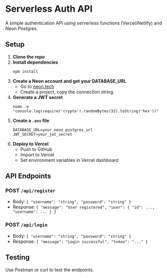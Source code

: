 # Serverless Auth API

A simple authentication API using serverless functions (Vercel/Netlify) and Neon Postgres.

## Setup

1. **Clone the repo**
2. **Install dependencies**
   ```
   npm install
   ```
3. **Create a Neon account and get your DATABASE_URL**
   - Go to [neon.tech](https://neon.tech/)
   - Create a project, copy the connection string.
4. **Generate a JWT secret**
   ```
   node -e "console.log(require('crypto').randomBytes(32).toString('hex'))"
   ```
5. **Create a `.env` file**
   ```
   DATABASE_URL=your_neon_postgres_url
   JWT_SECRET=your_jwt_secret
   ```
6. **Deploy to Vercel**
   - Push to GitHub
   - Import to Vercel
   - Set environment variables in Vercel dashboard

## API Endpoints

### POST `/api/register`
- Body: `{ "username": "string", "password": "string" }`
- Response: `{ "message": "User registered", "user": { "id": ..., "username": ... } }`

### POST `/api/login`
- Body: `{ "username": "string", "password": "string" }`
- Response: `{ "message": "Login successful", "token": "..." }`

## Testing

Use Postman or curl to test the endpoints.
